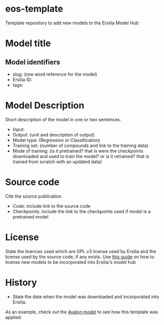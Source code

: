 # eos-template
Template repository to add new models to the Ersilia Model Hub

# Model title
## Model identifiers
- slug: (one word reference for the model)
- Ersilia ID: 
- tags: 

# Model Description
Short description of the model in one or two sentences.
- Input:
- Output: {unit and description of output) 
- Model type: (Regression or Classification)
- Training set: (number of compounds and link to the training data)
- Mode of training: (is it pretrained? that is were the checkpoints downloaded and used to train the model? or is it retrained? that is trained from scratch with an updated data)

# Source code
Cite the source publication.
- Code: include link to the source code
- Checkpoints: include the link to the checkpoints used if model is a pretrained model

# License
State the licences used which are GPL v3 license used by Ersilia and the license used by the source code, if any exists. Use [this guide]() on how to license new models to be incorporated into Ersilia's model hub 

# History 
- State the date when the model was downloaded and incorporated into Ersilia.

As an example, check out the [Avalon model](https://github.com/ersilia-os/eos8h6g) to see how this template was applied.

